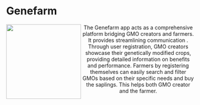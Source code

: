 # Genefarm 
<img align="left" width="200" height="200" src="https://github.com/hackfest-dev/HF24-DINOCODERS/assets/123622523/90649a59-0359-447a-b0cd-d11b6dfc3ca8">
<p align="center">
The Genefarm app acts as a comprehensive platform bridging GMO creators and farmers. It provides streamlining communication . Through user registration, GMO creators showcase their genetically modified crops, providing detailed information on benefits and performance.  Farmers by registering themselves can easily search and filter GMOs based on their specific needs and buy the saplings.  This helps both GMO creator and the farmer.
</p>
